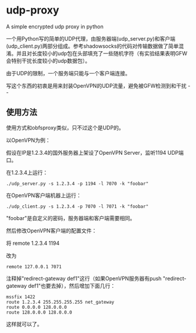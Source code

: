 udp-proxy
=========

A simple encrypted udp proxy in python

一个用Python写的简单的UDP代理，由服务器端(udp_server.py)和客户端(udp_client.py)两部分组成。参考shadowsocks的代码对传输数据做了简单混淆。并且对长度较小的udp包在头部填充了一些随机字符（有实验结果表明GFW会特别干扰长度较小的udp数据包）。

由于UDP的限制，一个服务端只能与一个客户端连接。

写这个东西的初衷是用来封装OpenVPN的UDP流量，避免被GFW检测到和干扰 - -

使用方法
---------

使用方式和obfsproxy类似，只不过这个是UDP的。

以OpenVPN为例：

假设在IP是1.2.3.4的国外服务器上架设了OpenVPN Server，监听1194 UDP端口。

在1.2.3.4上运行：
	
	./udp_server.py -s 1.2.3.4 -p 1194 -l 7070 -k "foobar"


在OpenVPN客户端机器上运行：
	
	./udp_client.py -s 1.2.3.4 -p 7070 -l 7071 -k "foobar"


"foobar"是自定义的密码，服务器端和客户端需要相同。


然后修改OpenVPN客户端的配置文件：

将
	remote 1.2.3.4 1194

改为

	remote 127.0.0.1 7071

注释掉"redirect-gateway def1"这行（如果OpenVPN服务器有push "redirect-gateway def1"也要去掉），然后增加下面几行：

	mssfix 1422
	route 1.2.3.4 255.255.255.255 net_gateway
	route 0.0.0.0 128.0.0.0
	route 128.0.0.0 128.0.0.0


这样就可以了。

